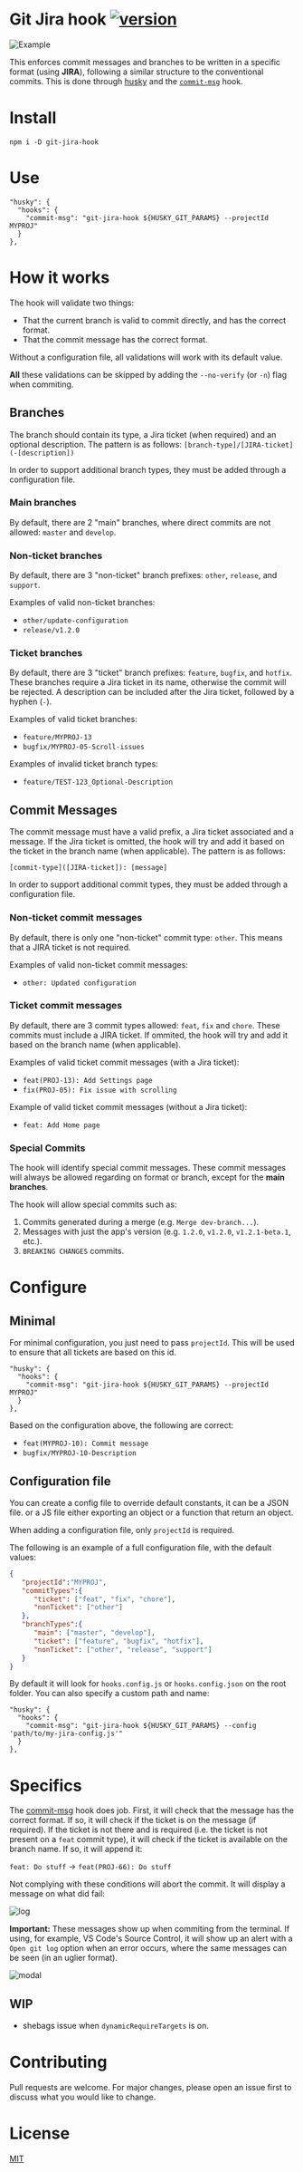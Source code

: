 # Git Jira hook [![version](https://img.shields.io/npm/v/git-jira-hook?color=crimson&style=flat-square)](https://www.npmjs.com/package/git-jira-hook)

![Example](media/example.gif)

This enforces commit messages and branches to be written in a specific format (using **JIRA**), following a similar structure to the conventional commits. This is done through [husky](https://github.com/typicode/husky) and the [`commit-msg`](https://git-scm.com/docs/githooks#_commit_msg) hook.

# Install
```
npm i -D git-jira-hook
```
# Use
```
"husky": {
  "hooks": {
    "commit-msg": "git-jira-hook ${HUSKY_GIT_PARAMS} --projectId MYPROJ"
  }
},
```

# How it works
The hook will validate two things:
- That the current branch is valid to commit directly, and has the correct format.
- That the commit message has the correct format.

Without a configuration file, all validations will work with its default value.

**All** these validations can be skipped by adding the `--no-verify` (or `-n`) flag when commiting.

## Branches
The branch should contain its type, a Jira ticket (when required) and an optional description. The pattern is as follows:
`[branch-type]/[JIRA-ticket](-[description])`

In order to support additional branch types, they must be added through a configuration file.

### Main branches
By default, there are 2 "main" branches, where direct commits are not allowed: `master` and `develop`.
### Non-ticket branches
By default, there are 3 "non-ticket" branch prefixes: `other`, `release`, and `support`.

Examples of valid non-ticket branches:
- `other/update-configuration`
- `release/v1.2.0`

### Ticket branches
By default, there are 3 "ticket" branch prefixes: `feature`, `bugfix`, and `hotfix`. These branches require a Jira ticket in its name, otherwise the commit will be rejected. A description can be included after the Jira ticket, followed by a hyphen (`-`).

Examples of valid ticket branches:
- `feature/MYPROJ-13`
- `bugfix/MYPROJ-05-Scroll-issues`

Examples of invalid ticket branch types:
- `feature/TEST-123_Optional-Description`

## Commit Messages
The commit message must have a valid prefix, a Jira ticket associated and a message. If the Jira ticket is omitted, the hook will try and add it based on the ticket in the branch name (when applicable). The pattern is as follows:

`[commit-type]([JIRA-ticket]): [message]`

In order to support additional commit types, they must be added through a configuration file.

### Non-ticket commit messages
By default, there is only one "non-ticket" commit type: `other`. This means that a JIRA ticket is not required.

Examples of valid non-ticket commit messages:
- `other: Updated configuration`

### Ticket commit messages
By default, there are 3 commit types allowed: `feat`, `fix` and `chore`. These commits must include a JIRA ticket. If ommited, the hook will try and add it based on the branch name (when applicable).

Examples of valid ticket commit messages (with a Jira ticket):
- `feat(PROJ-13): Add Settings page`
- `fix(PROJ-05): Fix issue with scrolling`

Example of valid ticket commit messages (without a Jira ticket):
- `feat: Add Home page`

### Special Commits
The hook will identify special commit messages. These commit messages will always be allowed regarding on format or branch, except for the **main branches**.

The hook will allow special commits such as:
1. Commits generated during a merge (e.g. `Merge dev-branch...`).
2. Messages with just the app's version (e.g. `1.2.0`, `v1.2.0`, `v1.2.1-beta.1`, etc.).
3. `BREAKING CHANGES` commits.

# Configure
## Minimal
For minimal configuration, you just need to pass `projectId`. This will be used to ensure that all tickets are based on this id.
```
"husky": {
  "hooks": {
    "commit-msg": "git-jira-hook ${HUSKY_GIT_PARAMS} --projectId MYPROJ"
  }
},
```
Based on the configuration above, the following are correct:
- `feat(MYPROJ-10): Commit message`
- `bugfix/MYPROJ-10-Description`

## Configuration file
You can create a config file to override default constants, it can be a JSON file. or a JS file either exporting an object or a function that return an object.

When adding a configuration file, only `projectId` is required.

The following is an example of a full configuration file, with the default values:

```json
{
   "projectId":"MYPROJ",
   "commitTypes":{
      "ticket": ["feat", "fix", "chore"],
      "nonTicket": ["other"]
   },
   "branchTypes":{
      "main": ["master", "develop"],
      "ticket": ["feature", "bugfix", "hotfix"],
      "nonTicket": ["other", "release", "support"]
   }
}
```

By default it will look for `hooks.config.js` or `hooks.config.json` on the root folder. You can also specify a custom path and name:

```
"husky": {
  "hooks": {
    "commit-msg": "git-jira-hook ${HUSKY_GIT_PARAMS} --config 'path/to/my-jira-config.js'"
  }
},
```

# Specifics
The [commit-msg](https://git-scm.com/docs/githooks#_commit_msg) hook does job. First, it will check that the message has the correct format. If so, it will check if the ticket is on the message (if required). If the ticket is not there and is required (i.e. the ticket is not present on a `feat` commit type), it will check if the ticket is available on the branch name. If so, it will append it:

`feat: Do stuff` -> `feat(PROJ-66): Do stuff`

Not complying with these conditions will abort the commit. It will display a message on what did fail:

![log](https://bitbucket.org/jrobcc/hooks-test/raw/24b7c178e7ff7e4c608d6c93cb198cc309f4c073/sample-images/log.png)

**Important:** These messages show up when commiting from the terminal. If using, for example, VS Code's Source Control, it will show up an alert with a `Open git log` option when an error occurs, where the same messages can be seen (in an uglier format).

![modal](https://bitbucket.org/jrobcc/hooks-test/raw/24b7c178e7ff7e4c608d6c93cb198cc309f4c073/sample-images/alert.png)

## WIP
- shebags issue when `dynamicRequireTargets` is on.

# Contributing
Pull requests are welcome. For major changes, please open an issue first to discuss what you would like to change.

# License
[MIT](https://choosealicense.com/licenses/mit/)
